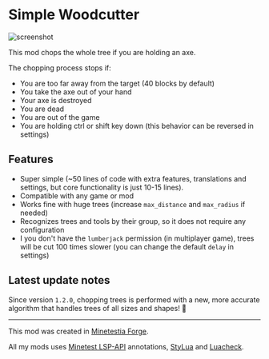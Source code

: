 # Simple Woodcutter

![screenshot](screenshot.gif)

This mod chops the whole tree if you are holding an axe.

The chopping process stops if:

- You are too far away from the target (40 blocks by default)
- You take the axe out of your hand
- Your axe is destroyed
- You are dead
- You are out of the game
- You are holding ctrl or shift key down (this behavior can be reversed in
  settings)

## Features

- Super simple (~50 lines of code with extra features, translations and
  settings, but core functionality is just 10-15 lines).
- Compatible with any game or mod
- Works fine with huge trees (increase `max_distance` and `max_radius` if
  needed)
- Recognizes trees and tools by their group, so it does not require any
  configuration
- I you don't have the `lumberjack` permission (in multiplayer game), trees will
  be cut 100 times slower (you can change the default `delay` in settings)

## Latest update notes

Since version `1.2.0`, chopping trees is performed with a new, more accurate
algorithm that handles trees of all sizes and shapes! 🎉

---

This mod was created in [Minetestia Forge].

All my mods uses [Minetest LSP-API] annotations, [StyLua] and [Luacheck].

[Minetestia Forge]: https://github.com/orgs/minetestia/repositories
[Minetest LSP-API]: https://github.com/minetest-toolkit/minetest-lsp-api
[StyLua]: https://github.com/JohnnyMorganz/StyLua
[Luacheck]: https://github.com/mpeterv/luacheck
